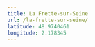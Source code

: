 ```yaml
---
title: La Frette-sur-Seine
url: /la-frette-sur-seine/
latitude: 48.9740461
longitude: 2.178345
---
```

